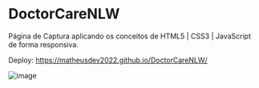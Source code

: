 # DoctorCareNLW
Página de Captura aplicando os conceitos de HTML5 | CSS3 | JavaScript de forma responsiva. 


Deploy: https://matheusdev2022.github.io/DoctorCareNLW/


![image](https://user-images.githubusercontent.com/101764993/169550333-2c45fdd9-a2dc-4e09-ac3f-6922b9147f7f.png)
